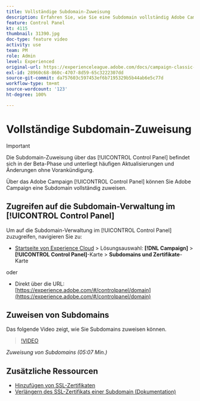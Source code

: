 ```yaml
---
title: Vollständige Subdomain-Zuweisung
description: Erfahren Sie, wie Sie eine Subdomain vollständig Adobe Campaign zuweisen.
feature: Control Panel
kt: 4115
thumbnail: 31390.jpg
doc-type: feature video
activity: use
team: PM
role: Admin
level: Experienced
original-url: https://experienceleague.adobe.com/docs/campaign-classic-learn/tutorials/administrating/control-panel-acc/subdomain-delegation.html
exl-id: 28960c68-860c-4707-8d59-65c3222307dd
source-git-commit: da757603c597453ef6b7195329b5b44ab6e5c77d
workflow-type: tm+mt
source-wordcount: '123'
ht-degree: 100%

---
```


# Vollständige Subdomain-Zuweisung

>[!IMPORTANT]
>
> Die Subdomain-Zuweisung über das [!UICONTROL Control Panel] befindet sich in der Beta-Phase und unterliegt häufigen Aktualisierungen und Änderungen ohne Vorankündigung.

Über das Adobe Campaign [!UICONTROL Control Panel] können Sie Adobe Campaign eine Subdomain vollständig zuweisen.

## Zugreifen auf die Subdomain-Verwaltung im [!UICONTROL Control Panel]

Um auf die Subdomain-Verwaltung im [!UICONTROL Control Panel] zuzugreifen, navigieren Sie zu:

* [Startseite von Experience Cloud](https://experience.adobe.com/#/home) > Lösungsauswahl: **[!DNL Campaign]** > **[!UICONTROL Control Panel]**-Karte > **Subdomains und Zertifikate**-Karte


oder
* Direkt über die URL: [https://experience.adobe.com/#/controlpanel/domain](https://experience.adobe.com/#/controlpanel/domain)

## Zuweisen von Subdomains

Das folgende Video zeigt, wie Sie Subdomains zuweisen können.

>[!VIDEO](https://video.tv.adobe.com/v/31390?quality=12)

*Zuweisung von Subdomains (05:07 Min.)*

## Zusätzliche Ressourcen

* [Hinzufügen von SSL-Zertifikaten](/help/control-panel-tutorials/subdomains-and-certificates/adding-ssl-certificates.md)
* [Verlängern des SSL-Zertifikats einer Subdomain (Dokumentation)](https://experienceleague.adobe.com/docs/control-panel/using/subdomains-and-certificates/renewing-subdomain-certificate.html?lang=de)